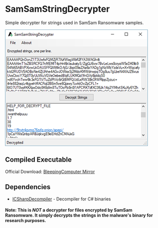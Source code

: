 # SamSamStringDecrypter

Simple decrypter for strings used in SamSam Ransomware samples.

![Screenshot](screenshot.png)

## Compiled Executable
Official Download: [BleepingComputer Mirror](https://download.bleepingcomputer.com/demonslay335/SamSamStringDecrypter.zip)

## Dependencies

* [ICSharpDecompiler](https://github.com/icsharpcode/ILSpy/tree/master/ICSharpCode.Decompiler) - Decompiler for C# binaries

#### Note: This is *NOT* a decrypter for files encrypted by SamSam Ransomware. It simply decrypts the strings in the malware's binary for research purposes.